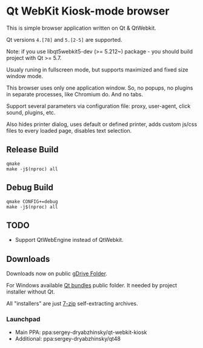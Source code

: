 Qt WebKit Kiosk-mode browser
===============

This is simple browser application written on Qt &amp; QtWebkit.

Qt versions `4.[78]` and `5.[2-5]` are supported.

Note: if you use libqt5webkit5-dev (>= 5.212~) package - you should build project with Qt >= 5.7.

Usualy runing in fullscreen mode, but supports maximized and fixed size window mode.

This browser uses only one application window. So, no popups, no plugins in separate processes, like Chromium do. And no tabs.

Support several parameters via configuration file: proxy, user-agent, click sound, plugins, etc.

Also hides printer dialog, uses default or defined printer, adds custom js/css files to every loaded page, disables text selection.

## Release Build
```
qmake
make -j$(nproc) all
```

## Debug Build
```
qmake CONFIG+=debug
make -j$(nproc) all
```

## TODO

- Support QtWebEngine instead of QtWebkit.

## Downloads

Downloads now on public [gDrive Folder](https://drive.google.com/folderview?id=0B6CU04AyADvoV19PMlhJSVA2TDQ&usp=sharing).

For Windows available [Qt bundles](https://drive.google.com/folderview?id=0B6CU04AyADvoXzUxdW5KeEt5cW8&usp=sharing) public folder. It needed by project installer without Qt.

All "installers" are just [7-zip](https://7-zip.org) self-extracting archives.

### Launchpad

- Main PPA: ppa:sergey-dryabzhinsky/qt-webkit-kiosk
- Additional: ppa:sergey-dryabzhinsky/qt48
